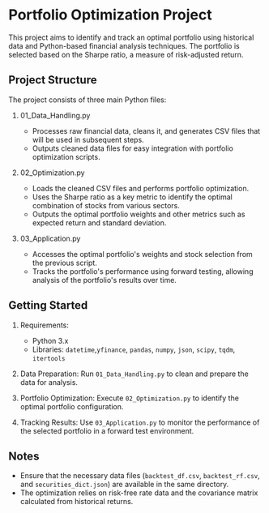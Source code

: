 # Portfolio Optimization Project

This project aims to identify and track an optimal portfolio using historical data and Python-based financial analysis techniques. The portfolio is selected based on the Sharpe ratio, a measure of risk-adjusted return.

## Project Structure

The project consists of three main Python files:

1. 01_Data_Handling.py
   - Processes raw financial data, cleans it, and generates CSV files that will be used in subsequent steps.
   - Outputs cleaned data files for easy integration with portfolio optimization scripts.

2. 02_Optimization.py
   - Loads the cleaned CSV files and performs portfolio optimization.
   - Uses the Sharpe ratio as a key metric to identify the optimal combination of stocks from various sectors.
   - Outputs the optimal portfolio weights and other metrics such as expected return and standard deviation.

3. 03_Application.py
   - Accesses the optimal portfolio's weights and stock selection from the previous script.
   - Tracks the portfolio's performance using forward testing, allowing analysis of the portfolio's results over time.

## Getting Started

1. Requirements: 
   - Python 3.x
   - Libraries: `datetime`,`yfinance`, `pandas`, `numpy`, `json`, `scipy`, `tqdm`, `itertools`
   
2. Data Preparation: Run `01_Data_Handling.py` to clean and prepare the data for analysis.

3. Portfolio Optimization: Execute `02_Optimization.py` to identify the optimal portfolio configuration.

4. Tracking Results: Use `03_Application.py` to monitor the performance of the selected portfolio in a forward test environment.

## Notes

- Ensure that the necessary data files (`backtest_df.csv`, `backtest_rf.csv`, and `securities_dict.json`) are available in the same directory.
- The optimization relies on risk-free rate data and the covariance matrix calculated from historical returns.
